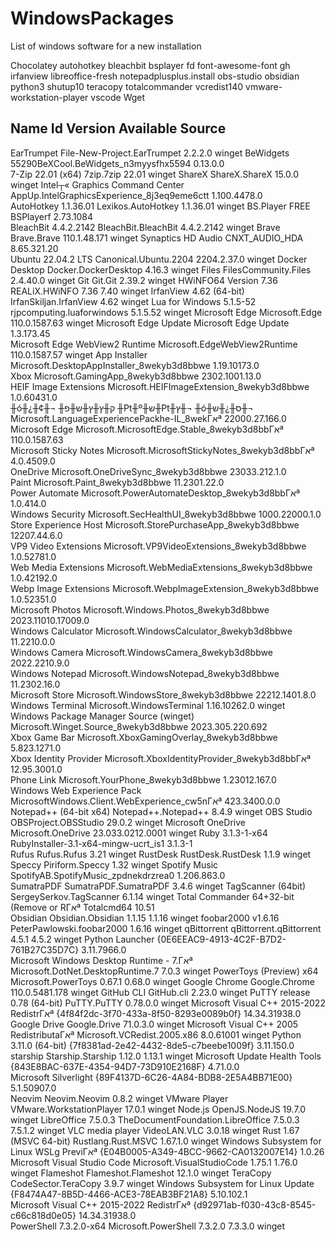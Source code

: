 # WindowsPackages
List of windows software for a new installation

Chocolatey
autohotkey
bleachbit
bsplayer
fd
font-awesome-font
gh
irfanview
libreoffice-fresh
notepadplusplus.install
obs-studio
obsidian
python3
shutup10
teracopy
totalcommander
vcredist140
vmware-workstation-player
vscode
Wget


Name                                    Id                                          Version            Available Source
-----------------------------------------------------------------------------------------------------------------------
EarTrumpet                              File-New-Project.EarTrumpet                 2.2.2.0                      winget
BeWidgets                               55290BeXCool.BeWidgets_n3myysfhx5594        0.13.0.0                     
7-Zip 22.01 (x64)                       7zip.7zip                                   22.01                        winget
ShareX                                  ShareX.ShareX                               15.0.0                       winget
Intel┬« Graphics Command Center          AppUp.IntelGraphicsExperience_8j3eq9eme6ctt 1.100.4478.0                 
AutoHotkey 1.1.36.01                    Lexikos.AutoHotkey                          1.1.36.01                    winget
BS.Player FREE                          BSPlayerf                                   2.73.1084                    
BleachBit 4.4.2.2142                    BleachBit.BleachBit                         4.4.2.2142                   winget
Brave                                   Brave.Brave                                 110.1.48.171                 winget
Synaptics HD Audio                      CNXT_AUDIO_HDA                              8.65.321.20                  
Ubuntu 22.04.2 LTS                      Canonical.Ubuntu.2204                       2204.2.37.0                  winget
Docker Desktop                          Docker.DockerDesktop                        4.16.3                       winget
Files                                   FilesCommunity.Files                        2.4.40.0                     winget
Git                                     Git.Git                                     2.39.2                       winget
HWiNFO64 Version 7.36                   REALiX.HWiNFO                               7.36               7.40      winget
IrfanView 4.62 (64-bit)                 IrfanSkiljan.IrfanView                      4.62                         winget
Lua for Windows 5.1.5-52                rjpcomputing.luaforwindows                  5.1.5.52                     winget
Microsoft Edge                          Microsoft.Edge                              110.0.1587.63                winget
Microsoft Edge Update                   Microsoft Edge Update                       1.3.173.45                   
Microsoft Edge WebView2 Runtime         Microsoft.EdgeWebView2Runtime               110.0.1587.57                winget
App Installer                           Microsoft.DesktopAppInstaller_8wekyb3d8bbwe 1.19.10173.0                 
Xbox                                    Microsoft.GamingApp_8wekyb3d8bbwe           2302.1001.13.0               
HEIF Image Extensions                   Microsoft.HEIFImageExtension_8wekyb3d8bbwe  1.0.60431.0                  
╫ó╫¿╫¢╫¬ ╫ק╫ץ╫ץ╫ש╫פ ╫₧╫º╫ץ╫₧╫ש╫¬ ╫ó╫ס╫¿╫ש╫¬                 Microsoft.LanguageExperiencePackhe-IL_8wekΓאª 22000.27.166.0               
Microsoft Edge                          Microsoft.MicrosoftEdge.Stable_8wekyb3d8bbΓאª 110.0.1587.63                
Microsoft Sticky Notes                  Microsoft.MicrosoftStickyNotes_8wekyb3d8bbΓאª 4.0.4509.0                   
OneDrive                                Microsoft.OneDriveSync_8wekyb3d8bbwe        23033.212.1.0                
Paint                                   Microsoft.Paint_8wekyb3d8bbwe               11.2301.22.0                 
Power Automate                          Microsoft.PowerAutomateDesktop_8wekyb3d8bbΓאª 1.0.414.0                    
Windows Security                        Microsoft.SecHealthUI_8wekyb3d8bbwe         1000.22000.1.0               
Store Experience Host                   Microsoft.StorePurchaseApp_8wekyb3d8bbwe    12207.44.6.0                 
VP9 Video Extensions                    Microsoft.VP9VideoExtensions_8wekyb3d8bbwe  1.0.52781.0                  
Web Media Extensions                    Microsoft.WebMediaExtensions_8wekyb3d8bbwe  1.0.42192.0                  
Webp Image Extensions                   Microsoft.WebpImageExtension_8wekyb3d8bbwe  1.0.52351.0                  
Microsoft Photos                        Microsoft.Windows.Photos_8wekyb3d8bbwe      2023.11010.17009.0           
Windows Calculator                      Microsoft.WindowsCalculator_8wekyb3d8bbwe   11.2210.0.0                  
Windows Camera                          Microsoft.WindowsCamera_8wekyb3d8bbwe       2022.2210.9.0                
Windows Notepad                         Microsoft.WindowsNotepad_8wekyb3d8bbwe      11.2302.16.0                 
Microsoft Store                         Microsoft.WindowsStore_8wekyb3d8bbwe        22212.1401.8.0               
Windows Terminal                        Microsoft.WindowsTerminal                   1.16.10262.0                 winget
Windows Package Manager Source (winget) Microsoft.Winget.Source_8wekyb3d8bbwe       2023.305.220.692             
Xbox Game Bar                           Microsoft.XboxGamingOverlay_8wekyb3d8bbwe   5.823.1271.0                 
Xbox Identity Provider                  Microsoft.XboxIdentityProvider_8wekyb3d8bbΓאª 12.95.3001.0                 
Phone Link                              Microsoft.YourPhone_8wekyb3d8bbwe           1.23012.167.0                
Windows Web Experience Pack             MicrosoftWindows.Client.WebExperience_cw5nΓאª 423.3400.0.0                 
Notepad++ (64-bit x64)                  Notepad++.Notepad++                         8.4.9                        winget
OBS Studio                              OBSProject.OBSStudio                        29.0.2                       winget
Microsoft OneDrive                      Microsoft.OneDrive                          23.033.0212.0001             winget
Ruby 3.1.3-1-x64                        RubyInstaller-3.1-x64-mingw-ucrt_is1        3.1.3-1                      
Rufus                                   Rufus.Rufus                                 3.21                         winget
RustDesk                                RustDesk.RustDesk                           1.1.9                        winget
Speccy                                  Piriform.Speccy                             1.32                         winget
Spotify Music                           SpotifyAB.SpotifyMusic_zpdnekdrzrea0        1.206.863.0                  
SumatraPDF                              SumatraPDF.SumatraPDF                       3.4.6                        winget
TagScanner (64bit)                      SergeySerkov.TagScanner                     6.1.14                       winget
Total Commander 64+32-bit (Remove or RΓאª Totalcmd64                                  10.51                        
Obsidian                                Obsidian.Obsidian                           1.1.15             1.1.16    winget
foobar2000 v1.6.16                      PeterPawlowski.foobar2000                   1.6.16                       winget
qBittorrent                             qBittorrent.qBittorrent                     4.5.1              4.5.2     winget
Python Launcher                         {0E6EEAC9-4913-4C2F-B7D2-761B27C35D7C}      3.11.7966.0                  
Microsoft Windows Desktop Runtime - 7.Γאª Microsoft.DotNet.DesktopRuntime.7           7.0.3                        winget
PowerToys (Preview) x64                 Microsoft.PowerToys                         0.67.1             0.68.0    winget
Google Chrome                           Google.Chrome                               110.0.5481.178               winget
GitHub CLI                              GitHub.cli                                  2.23.0                       winget
PuTTY release 0.78 (64-bit)             PuTTY.PuTTY                                 0.78.0.0                     winget
Microsoft Visual C++ 2015-2022 RedistrΓאª {4f84f2dc-3f70-433a-8f50-8293e0089b0f}      14.34.31938.0                
Google Drive                            Google.Drive                                71.0.3.0                     winget
Microsoft Visual C++ 2005 RedistributaΓאª Microsoft.VCRedist.2005.x86                 8.0.61001                    winget
Python 3.11.0 (64-bit)                  {7f8381ad-2e42-4432-8de5-c7beebe1009f}      3.11.150.0                   
starship                                Starship.Starship                           1.12.0             1.13.1    winget
Microsoft Update Health Tools           {843E8BAC-637E-4354-94D7-73D910E2168F}      4.71.0.0                     
Microsoft Silverlight                   {89F4137D-6C26-4A84-BDB8-2E5A4BB71E00}      5.1.50907.0                  
Neovim                                  Neovim.Neovim                               0.8.2                        winget
VMware Player                           VMware.WorkstationPlayer                    17.0.1                       winget
Node.js                                 OpenJS.NodeJS                               19.7.0                       winget
LibreOffice 7.5.0.3                     TheDocumentFoundation.LibreOffice           7.5.0.3            7.5.1.2   winget
VLC media player                        VideoLAN.VLC                                3.0.18                       winget
Rust 1.67 (MSVC 64-bit)                 Rustlang.Rust.MSVC                          1.67.1.0                     winget
Windows Subsystem for Linux WSLg PreviΓאª {E04B0005-A349-4BCC-9662-CA0132007E14}      1.0.26                       
Microsoft Visual Studio Code            Microsoft.VisualStudioCode                  1.75.1             1.76.0    winget
Flameshot                               Flameshot.Flameshot                         12.1.0                       winget
TeraCopy                                CodeSector.TeraCopy                         3.9.7                        winget
Windows Subsystem for Linux Update      {F8474A47-8B5D-4466-ACE3-78EAB3BF21A8}      5.10.102.1                   
Microsoft Visual C++ 2015-2022 RedistrΓאª {d92971ab-f030-43c8-8545-c66c818d0e05}      14.34.31938.0                
PowerShell 7.3.2.0-x64                  Microsoft.PowerShell                        7.3.2.0            7.3.3.0   winget


